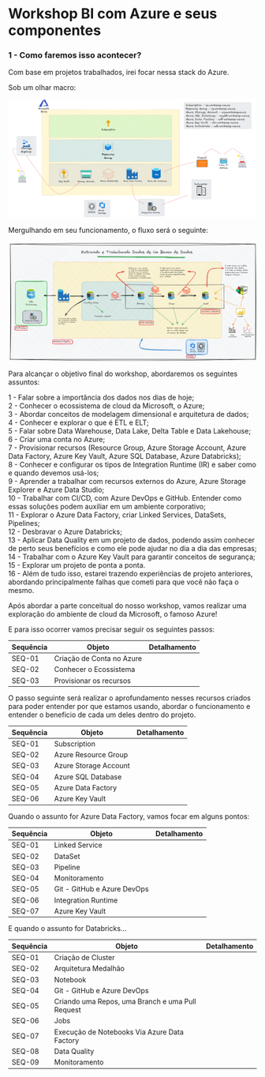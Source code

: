 # Workshop BI com Azure e seus componentes

### 1 - Como faremos isso acontecer?

Com base em projetos trabalhados, irei focar nessa stack do Azure.

Sob um olhar macro:

![Image](./imagens/12_estrutura_projeto.png)

Mergulhando em seu funcionamento, o fluxo será o seguinte:

![Image](./imagens/01_arquitetura_projeto.png)

Para alcançar o objetivo final do workshop, abordaremos os seguintes assuntos:

1 - Falar sobre a importância dos dados nos dias de hoje; <br>
2 - Conhecer o ecossistema de cloud da Microsoft, o Azure; <br>
3 - Abordar conceitos de modelagem dimensional e arquitetura de dados; <br>
4 - Conhecer e explorar o que é ETL e ELT; <br>
5 - Falar sobre Data Warehouse, Data Lake, Delta Table e Data Lakehouse; <br>
6 - Criar uma conta no Azure; <br>
7 - Provisionar recursos (Resource Group, Azure Storage Account, Azure Data Factory, Azure Key Vault, Azure SQL Database, Azure Databricks); <br>
8 - Conhecer e configurar os tipos de Integration Runtime (IR) e saber como e quando devemos usá-los; <br>
9 - Aprender a trabalhar com recursos externos do Azure, Azure Storage Explorer e Azure Data Studio; <br>
10 - Trabalhar com CI/CD, com Azure DevOps e GitHub. Entender como essas soluções podem auxiliar em um ambiente corporativo; <br>
11 - Explorar o Azure Data Factory, criar Linked Services, DataSets, Pipelines; <br>
12 - Desbravar o Azure Databricks; <br>
13 - Aplicar Data Quality em um projeto de dados, podendo assim conhecer de perto seus benefícios e como ele pode ajudar no dia a dia das empresas; <br>
14 - Trabalhar com o Azure Key Vault para garantir conceitos de segurança; <br>
15 - Explorar um projeto de ponta a ponta. <br>
16 - Além de tudo isso, estarei trazendo experiências de projeto anteriores, abordando principalmente falhas que cometi para que você não faça o mesmo. <br>

Após abordar a parte conceitual do nosso workshop, vamos realizar uma exploração do ambiente de cloud da Microsoft, o famoso Azure!

E para isso ocorrer vamos precisar seguir os seguintes passos:

|Sequência|Objeto|Detalhamento
|---|---|---|
| SEQ-01 | Criação de Conta no Azure |  |
| SEQ-02 | Conhecer o Ecossistema |  |
| SEQ-03 | Provisionar os recursos |  |

O passo seguinte será realizar o aprofundamento nesses recursos criados para poder entender por que estamos usando, abordar o funcionamento e entender o beneficio de cada um deles dentro do projeto.

|Sequência|Objeto|Detalhamento
|---|---|---|
| SEQ-01 | Subscription |  |
| SEQ-02 | Azure Resource Group |  |
| SEQ-03 | Azure Storage Account |  |
| SEQ-04 | Azure SQL Database |  |
| SEQ-05 | Azure Data Factory |  |
| SEQ-06 | Azure Key Vault |  |

Quando o assunto for Azure Data Factory, vamos focar em alguns pontos:

|Sequência|Objeto|Detalhamento
|---|---|---|
| SEQ-01 | Linked Service |  |
| SEQ-02 | DataSet |  |
| SEQ-03 | Pipeline |  |
| SEQ-04 | Monitoramento |  |
| SEQ-05 | Git - GitHub e Azure DevOps |  |
| SEQ-06 | Integration Runtime |  |
| SEQ-07 | Azure Key Vault |  |

E quando o assunto for Databricks...

|Sequência|Objeto|Detalhamento
|---|---|---|
| SEQ-01 | Criação de Cluster |  |
| SEQ-02 | Arquitetura Medalhão |  |
| SEQ-03 | Notebook |  |
| SEQ-04 | Git - GitHub e Azure DevOps |  |
| SEQ-05 | Criando uma Repos, uma Branch e uma Pull Request |  |
| SEQ-06 | Jobs |  |
| SEQ-07 | Execução de Notebooks Via Azure Data Factory |  |
| SEQ-08 | Data Quality |  |
| SEQ-09 | Monitoramento |  |
